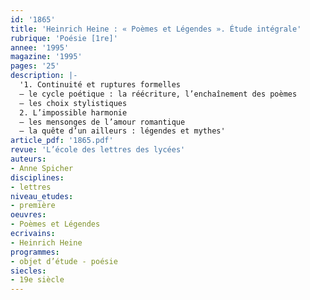 ```yaml
---
id: '1865'
title: 'Heinrich Heine : « Poèmes et Légendes ». Étude intégrale'
rubrique: 'Poésie [1re]'
annee: '1995'
magazine: '1995'
pages: '25'
description: |-
  '1. Continuité et ruptures formelles
  – le cycle poétique : la réécriture, l’enchaînement des poèmes
  – les choix stylistiques
  2. L’impossible harmonie
  – les mensonges de l’amour romantique
  – la quête d’un ailleurs : légendes et mythes'
article_pdf: '1865.pdf'
revue: 'L’école des lettres des lycées'
auteurs:
- Anne Spicher
disciplines:
- lettres
niveau_etudes:
- première
oeuvres:
- Poèmes et Légendes
ecrivains:
- Heinrich Heine
programmes:
- objet d’étude - poésie
siecles:
- 19e siècle
---
```

